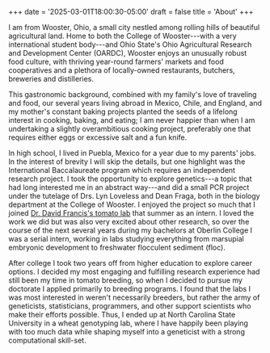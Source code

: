 +++
date = '2025-03-01T18:00:30-05:00'
draft = false
title = 'About'
+++

I am from Wooster, Ohio, a small city nestled among rolling hills of beautiful agricultural land. Home to both the College of Wooster---with a very international student body---and Ohio State's Ohio Agricultural Research and Development Center (OARDC), Wooster enjoys an unusually robust food culture, with thriving year-round farmers' markets and food cooperatives and a plethora of locally-owned restaurants, butchers, breweries and distilleries. 

This gastronomic background, combined with my family's love of traveling and food, our several years living abroad in Mexico, Chile, and England, and my mother's constant baking projects planted the seeds of a lifelong interest in cooking, baking, and eating; I am never happier than when I am undertaking a slightly overambitious cooking project, preferably one that requires either eggs or excessive salt and a fun knife.

In high school, I lived in Puebla, Mexico for a year due to my parents' jobs. In the interest of brevity I will skip the details, but one highlight was the International Baccalaureate program which requires an independent research project. I took the opportunity to explore genetics---a topic that had long interested me in an abstract way---and did a small PCR project under the tutelage of Drs. Lyn Loveless and Dean Fraga, both in the biology department at the College of Wooster. I enjoyed the project so much that I joined [Dr. David Francis's tomato lab](https://www.tomatolab.net/) that summer as an intern. I loved the work we did but was also very excited about other research, so over the course of the next several years during my bachelors at Oberlin College I was a serial intern, working in labs studying everything from marsupial embryonic development to freshwater flocculent sediment (floc).

After college I took two years off from higher education to explore career options. I decided my most engaging and fulfilling research experience had still been my time in tomato breeding, so when I decided to pursue my doctorate I applied primarily to breeding programs. I found that the labs I was most interested in weren't necessarily breeders, but rather the army of geneticists, statisticians, programmers, and other support scientists who make their efforts possible. Thus, I ended up at North Carolina State University in a wheat genotyping lab, where I have happily been playing with too much data while shaping myself into a geneticist with a strong computational skill-set.

